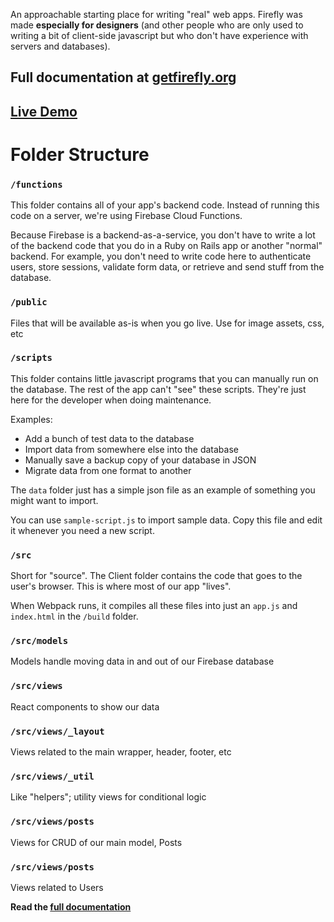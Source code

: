 An approachable starting place for writing "real" web apps. Firefly was made **especially for designers** (and other people who are only used to writing a bit of client-side javascript but who don't have experience with servers and databases).

## Full documentation at [getfirefly.org](http://getfirefly.org)

## [Live Demo](https://firefly-66e12.firebaseapp.com)


# Folder Structure

### `/functions`

This folder contains all of your app's backend code. Instead of running this code on a server, we're using Firebase Cloud Functions.

Because Firebase is a backend-as-a-service, you don't have to write a lot of the backend code that you do in a Ruby on Rails app or another "normal" backend. For example, you don't need to write code here to authenticate users, store sessions, validate form data, or retrieve and send stuff from the database.

### `/public`

Files that will be available as-is when you go live. Use for image assets, css, etc

### `/scripts`

This folder contains little javascript programs that you can manually run on the database. The rest of the app can't "see" these scripts. They're just here for the developer when doing maintenance.

Examples:
 - Add a bunch of test data to the database
 - Import data from somewhere else into the database
 - Manually save a backup copy of your database in JSON
 - Migrate data from one format to another

The `data` folder just has a simple json file as an example of something you might want to import.

You can use `sample-script.js` to import sample data. Copy this file and edit it whenever you need a new script.

### `/src`

Short for "source". The Client folder contains the code that goes to the user's browser. This is where most of our app "lives".

When Webpack runs, it compiles all these files into just an `app.js` and `index.html` in the `/build` folder.

### `/src/models`

Models handle moving data in and out of our Firebase database

### `/src/views`

React components to show our data

### `/src/views/_layout`

Views related to the main wrapper, header, footer, etc

### `/src/views/_util`

Like "helpers"; utility views for conditional logic

### `/src/views/posts`

Views for CRUD of our main model, Posts

### `/src/views/posts`

Views related to Users

**Read the [full documentation](http://getfirefly.org)**
